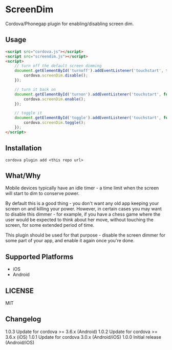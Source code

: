 # ScreenDim

Cordova/Phonegap plugin for enabling/disabling screen dim.

## Usage

````html
<script src="cordova.js"></script>
<script src="screendim.js"></script>
<script>
    // turn off the default screen dimming
    document.getElementById('turnoff').addEventListener('touchstart', function (e) {
        cordova.screenDim.disable();
    });

    // turn it back on
    document.getElementById('turnon').addEventListener('touchstart', function (e) {
        cordova.screenDim.enable();
    });

    // toggle it
    document.getElementById('toggle').addEventListener('touchstart', function (e) {
        cordova.screenDim.toggle();
    });
</script>
````

## Installation

```
cordova plugin add <this repo url>
```

## What/Why

Mobile devices typically have an idle timer - a time limit when the screen will
start to dim to conserve power.

By default this is a good thing - you don't want any old app keeping your screen
on and killing your power. However, in certain cases you may want to disable
this dimmer - for example, if you have a chess game where the user would be
expected to think about her move, without touching the screen, for some extended
period of time.

This plugin should be used for that purpose - disable the screen dimmer for some
part of your app, and enable it again once you're done.

## Supported Platforms

* iOS
* Android

## LICENSE

MIT

## Changelog

1.0.3 Update for cordova >= 3.6.x (Android)
1.0.2 Update for cordova >= 3.6.x (iOS)
1.0.1 Update for cordova 3.0.x (Android/iOS)
1.0.0 Initial release (Android/iOS)
